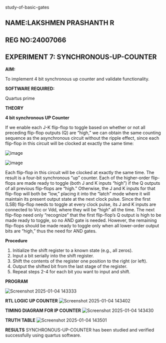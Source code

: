 study-of-basic-gates

## NAME:LAKSHMEN PRASHANTH R
## REG NO:24007066
## EXPERIMENT 7:  SYNCHRONOUS-UP-COUNTER

**AIM:**

To implement 4 bit synchronous up counter and validate functionality.

**SOFTWARE REQUIRED:**

Quartus prime

**THEORY**

**4 bit synchronous UP Counter**

If we enable each J-K flip-flop to toggle based on whether or not all preceding flip-flop outputs (Q) are “high,” we can obtain the same counting sequence as the asynchronous circuit without the ripple effect, since each flip-flop in this circuit will be clocked at exactly the same time:

![image](https://github.com/naavaneetha/SYNCHRONOUS-UP-COUNTER/assets/154305477/d5db3fa0-e413-404c-b80e-b2f39d82e7e8)


![image](https://github.com/naavaneetha/SYNCHRONOUS-UP-COUNTER/assets/154305477/52cb61eb-d04b-442d-810c-31185a68410b)

Each flip-flop in this circuit will be clocked at exactly the same time.
The result is a four-bit synchronous “up” counter. Each of the higher-order flip-flops are made ready to toggle (both J and K inputs “high”) if the Q outputs of all previous flip-flops are “high.”
Otherwise, the J and K inputs for that flip-flop will both be “low,” placing it into the “latch” mode where it will maintain its present output state at the next clock pulse.
Since the first (LSB) flip-flop needs to toggle at every clock pulse, its J and K inputs are connected to Vcc or Vdd, where they will be “high” all the time.
The next flip-flop need only “recognize” that the first flip-flop’s Q output is high to be made ready to toggle, so no AND gate is needed.
However, the remaining flip-flops should be made ready to toggle only when all lower-order output bits are “high,” thus the need for AND gates.

**Procedure**
1. Initialize the shift register to a known state (e.g., all zeros).
2. Input a bit serially into the shift register.
3. Shift the contents of the register one position to the right (or left).
4. Output the shifted bit from the last stage of the register.
5. Repeat steps 2-4 for each bit you want to input and shift.


**PROGRAM**

![Screenshot 2025-01-04 143333](https://github.com/user-attachments/assets/ec4a9b59-d881-44e6-8b4c-7c68f7b854b6)




**RTL LOGIC UP COUNTER**
![Screenshot 2025-01-04 143402](https://github.com/user-attachments/assets/d0751649-6c92-44e4-9b58-73253c1280fd)


**TIMING DIAGRAM FOR IP COUNTER**
![Screenshot 2025-01-04 143430](https://github.com/user-attachments/assets/0826caff-c062-44a8-a35b-c8b91456c84e)


**TRUTH TABLE**
![Screenshot 2025-01-04 143501](https://github.com/user-attachments/assets/96e4c04a-fa38-443b-a521-a64779145956)


**RESULTS**
SYNCHRONOUS-UP-COUNTER has been studied and verified successfully using quartus software.
